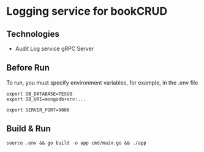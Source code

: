 # Logging service for bookCRUD 

## Technologies
- Audit Log service gRPC Server

## Before Run
To run, you must specify environment variables, for example, in the .env file
```
export DB_DATABASE=TESGO
export DB_URI=mongodb+srv:...

export SERVER_PORT=9000
```

## Build & Run 
```
source .env && go build -o app cmd/main.go && ./app
```